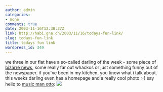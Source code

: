 ```yaml
---
author: admin
categories:
- none
comments: true
date: 2003-11-16T12:30:37Z
link: http://habi.gna.ch/2003/11/16/todays-fun-link/
slug: todays-fun-link
title: todays fun link
wordpress_id: 349
---
```


we three in our flat have a so-called darling of the week - some piece of [bizarre news](http://www.bizarrenews.com/), some really far out whackos or just something funny out of the newspaper.
if you've been in my kitchen, you know what i talk about. 
this weeks darling even has a homepage and a really cool photo :-)
say hello to  [music man otto](http://musicman-otto.ch/):
[![](http://habi.gna.ch/blog/images/muscimanotto-tm.jpg)](http://habi.gna.ch/blog/images/muscimanotto.jpg)
